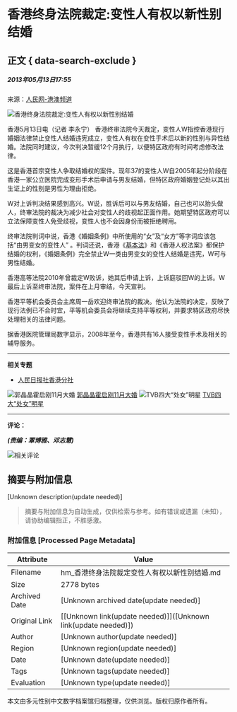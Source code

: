 # 香港终身法院裁定:变性人有权以新性别结婚

## 正文 { data-search-exclude }


##### 2013年05月13日17:55    
来源：[人民网-港澳频道](http://hm.people.com.cn/)    

![香港终身法院裁定:变性人有权以新性别结婚](http://58.68.146.78/index/?cid=&catalogs=42272&keyword=&refer=)

香港5月13日电（记者 李永宁） 香港终审法院今天裁定，变性人W指控香港现行婚姻法律禁止变性人结婚违宪成立，变性人有权在变性手术后以新的性别与异性结婚。法院同时建议，今次判决暂缓12个月执行，以便特区政府有时间考虑修改法律。

这是香港首宗变性人争取结婚权的案件。现年37的变性人W自2005年起分阶段在香港一家公立医院完成变形手术后申请与男友结婚，但特区政府婚姻登记处以其出生证上的性别是男性为理由拒绝。

W对上诉判决结果感到高兴。W说，胜诉后可以与男友结婚，自己也可以抬头做人，终审法院的裁决为减少社会对变性人的歧视起正面作用。她期望特区政府可以立法保障变性人免受歧视，变性人也不会因身份而被拒绝聘用。

终审法院判词中说，香港《婚姻条例》中所使用的“女”及“女方”等字词应该包括“由男变女的变性人” 。判词还说，香港《[基本法](http://hm.people.com.cn/GB/42280/85539/index.html)》和《香港人权法案》都保护结婚的权利，《婚姻条例》完全禁止W一类由男变女的变性人结婚是违宪，W可与男性结婚。

香港高等法院2010年曾裁定W败诉，她其后申请上诉，上诉庭驳回W的上诉。W最后上诉至终审法院，案件在上月审结，今天宣判。

香港平等机会委员会主席周一岳欢迎终审法院的裁决。他认为法院的决定，反映了现行法例已不合时宜，平等机会委员会将继续支持平等权利，并要求特区政府尽快处理相关的法律问题。

据香港医院管理局数字显示，2008年至今，香港共有16人接受变性手术及相关的辅导服务。

--- 

**相关专题**

-   [人民日报社香港分社](http://www.people.com.cn/GB/other4583/5071/index.html)

![郭晶晶霍启刚11月大婚](http://NMediaFile/2012/1031/MAIN201210311600396919033981219.jpg) [郭晶晶霍启刚11月大婚](http://hm.people.com.cn/n/2012/1012/c42272-19242033-1.html)
![TVB四大“处女”明星](http://NMediaFile/2012/1031/MAIN201210311539120524357757317.jpg) [TVB四大“处女”明星](http://hm.people.com.cn/n/2012/1027/c42272-19408658.html)

---

**评论：**

___(责编：覃博雅、邓志慧)___

![相关评论](http://58.68.146.44:8000/c.gif?id=21466235)
<!-- tcd_original_link http://hm.people.com.cn/n/2013/0513/c42272-21466235.html -->


## 摘要与附加信息

<!-- tcd_abstract -->
[Unknown description(update needed)]
<!-- tcd_abstract_end -->

> 摘要与附加信息为自动生成，仅供检索与参考。如有错误或遗漏（未知），请协助编辑指正，不胜感激。

### 附加信息 [Processed Page Metadata]

| Attribute       | Value                                  |
|-----------------|----------------------------------------|
| Filename        | hm_香港终身法院裁定变性人有权以新性别结婚.md                             |
| Size            | 2778 bytes                           |
| Archived Date   | [Unknown archived date(update needed)]                             |
| Original Link   | [[Unknown link(update needed)]]([Unknown link(update needed)])                       |
| Author          | [Unknown author(update needed)]                               |
| Region          | [Unknown region(update needed)]                               |
| Date            | [Unknown date(update needed)]                                 |
| Tags            | [Unknown tags(update needed)]                                 |
| Evaluation            | [Unknown type(update needed)]                                 |
<!-- tcd_table_end -->

本文由多元性别中文数字档案馆归档整理，仅供浏览。版权归原作者所有。
